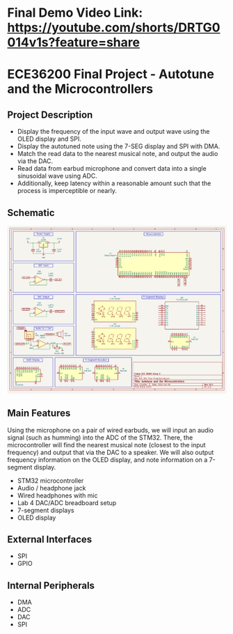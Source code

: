 # Final Demo Video Link: https://youtube.com/shorts/DRTG0014v1s?feature=share

# ECE36200 Final Project - Autotune and the Microcontrollers

## Project Description
- Display the frequency of the input wave and output wave using the OLED display and SPI.
- Display the autotuned note using the 7-SEG display and SPI with DMA.
- Match the read data to the nearest musical note, and output the audio via the DAC.
- Read data from earbud microphone and convert data into a single sinusoidal wave using ADC.
- Additionally, keep latency within a reasonable amount such that the process is imperceptible or nearly.

## Schematic
![microcontroller-based autotune schematic](schem/pdf/schem_v1.1.png "Autotune and the Microcontrollers Schematic")

## Main Features
Using the microphone on a pair of wired earbuds, we will input an audio signal (such as humming) into the ADC of the STM32. There, the microcontroller will find the nearest musical note (closest to the input frequency) and output that via the DAC to a speaker. We will also output frequency information on the OLED display, and note information on a 7-segment display.
- STM32 microcontroller
- Audio / headphone jack
- Wired headphones with mic
- Lab 4 DAC/ADC breadboard setup
- 7-segment displays
- OLED display

## External Interfaces
- SPI
- GPIO

## Internal Peripherals
- DMA
- ADC
- DAC
- SPI

